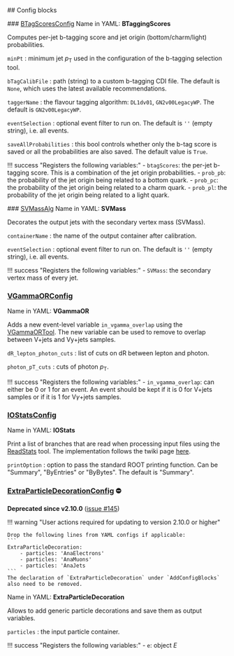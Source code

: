 <!---
## Make-methods

!!! warning
    No such method exist for experimental algorithms!
--->

## Config blocks

### [BTagScoresConfig](https://gitlab.cern.ch/atlasphys-top/reco/TopCPToolkit/-/blob/main/source/TopCPToolkit/python/BTagScoresConfig.py)
Name in YAML: **BTaggingScores**

Computes per-jet b-tagging score and jet origin (bottom/charm/light) probabilities.

`minPt`
:   minimum jet $p_\mathrm{T}$ used in the configuration of the b-tagging selection tool. 

`bTagCalibFile`
:   path (string) to a custom b-tagging CDI file. The default is `None`, which uses the latest available recommendations.

`taggerName`
:   the flavour tagging algorithm: `DL1dv01`, `GN2v00LegacyWP`. The default is `GN2v00LegacyWP`.

`eventSelection`
:   optional event filter to run on. The default is `''` (empty string), i.e. all events.

`saveAllProbabilities`
:   this bool controls whether only the b-tag score is saved or all the probabilities are also saved. The default value is `True`.

!!! success "Registers the following variables:"
    - `btagScores`: the per-jet b-tagging score. This is a combination of the jet origin probabilities.
    - `prob_pb`: the probability of the jet origin being related to a bottom quark.
    - `prob_pc`: the probability of the jet origin being related to a charm quark.
    - `prob_pl`: the probability of the jet origin being related to a light quark.

### [SVMassAlg](https://gitlab.cern.ch/atlasphys-top/reco/TopCPToolkit/-/blob/main/source/TopCPToolkit/python/SVMassConfig.py)
Name in YAML: **SVMass**

Decorates the output jets with the secondary vertex mass (SVMass).

`containerName`
:   the name of the output container after calibration.

`eventSelection`
:   optional event filter to run on. The default is `''` (empty string), i.e. all events.

!!! success "Registers the following variables:"
    - `SVMass`: the secondary vertex mass of every jet.

### [VGammaORConfig](https://gitlab.cern.ch/atlasphys-top/reco/TopCPToolkit/-/blob/main/source/TopCPToolkit/python/VGammaORConfig.py)
Name in YAML: **VGammaOR**

Adds a new event-level variable `in_vgamma_overlap` using the [VGammaORTool](https://twiki.cern.ch/twiki/bin/viewauth/AtlasProtected/VGammaORTool). The new variable can be used to remove to overlap between V+jets and Vy+jets samples.

`dR_lepton_photon_cuts`
:   list of cuts on dR between lepton and photon.

`photon_pT_cuts`
:   cuts of photon $p_\mathrm{T}$.

!!! success "Registers the following variables:"
    - `in_vgamma_overlap`: can either be 0 or 1 for an event. An event should be kept if it is 0 for V+jets samples or if it is 1 for V$\gamma$+jets samples.

### [IOStatsConfig](https://acode-browser1.usatlas.bnl.gov/lxr/source/athena/PhysicsAnalysis/Algorithms/AsgAnalysisAlgorithms/python/AsgAnalysisConfig.py)
Name in YAML: **IOStats**

Print a list of branches that are read when processing input files using the [ReadStats](https://acode-browser1.usatlas.bnl.gov/lxr/source/athena/Event/xAOD/xAODCore/xAODCore/tools/ReadStats.h) tool. The implementation follows the twiki page [here](https://twiki.cern.ch/twiki/bin/view/AtlasProtected/DerivationFramework#Checking_What_Branches_an_Analys).

`printOption`
:   option to pass the standard ROOT printing function. Can be "Summary", "ByEntries" or "ByBytes". The default is "Summary".

### [ExtraParticleDecorationConfig](https://gitlab.cern.ch/atlasphys-top/reco/TopCPToolkit/-/blob/v2.9.2/source/TopCPToolkit/python/ExtraParticleDecorationConfig.py) :no_entry:

**Deprecated since v2.10.0** ([issue #145](https://gitlab.cern.ch/atlasphys-top/reco/TopCPToolkit/-/issues/145))

!!! warning "User actions required for updating to version 2.10.0 or higher"

    Drop the following lines from YAML configs if applicable:
    ```
    ExtraParticleDecoration:
        - particles: 'AnaElectrons'
        - particles: 'AnaMuons'
        - particles: 'AnaJets
    ```
    The declaration of `ExtraParticleDecoration` under `AddConfigBlocks` also need to be removed.

Name in YAML: **ExtraParticleDecoration**

Allows to add generic particle decorations and save them as output variables.

`particles`
:   the input particle container.

!!! success "Registers the following variables:"
    - `e`: object $E$